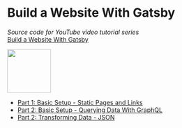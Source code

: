 # Build a Website With Gatsby 
*Source code for YouTube video tutorial series*<br>
[Build a Website With Gatsby](https://www.youtube.com/playlist?list=PLASldBPN_pkASjaDYtNEU_KSU2gksvFHg)

<img src="https://codingthesmartway.com/wp-content/uploads/2019/02/gatsby-logo.png" width="100" />

- [Part 1: Basic Setup - Static Pages and Links](https://youtu.be/3LdJEEYLhY8)
- [Part 2: Basic Setup - Querying Data With GraphQL](https://youtu.be/EOw6bsUrdWs)
- [Part 2: Transforming Data - JSON](https://youtu.be/N0jcGGo3Sew)